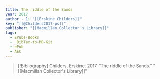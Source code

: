 ```yaml
---
title: The riddle of the Sands
year: 2017
author - 1: "[[Erskine Childers]]"
key: "[[@Childers2017-ps]]"
publisher: "[[Macmillan Collector's Library]]"
tags:
  - EPubs-Books
  - _BibTex-to-MD-Git
  - ePub
  - AEC
---
```


> [!Bibliography]
> Childers, Erskine. 2017. “The riddle of the Sands.” "[[Macmillan Collector's Library]]"